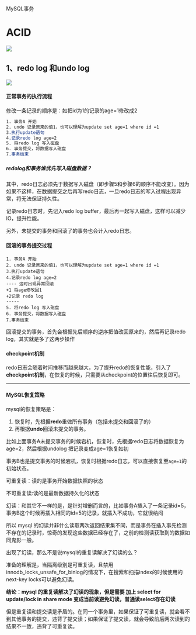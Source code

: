 MySQL事务

#  ACID 

![](E:\2020\code\springboot_dubbo\tools\md\mysql\img\ACID.png)

## 1、redo log 和undo log

 ![](E:\2020\code\springboot_dubbo\tools\md\mysql\img\原子性实现undolog.png)

#### 正常事务的执行流程

修改一条记录的顺序是：如把id为1的记录的age=1修改成2

```css
1. 事务A 开始
2. undo 记录原来的值1，也可以理解为update set age=1 where id =1
3.执行update语句
4.记录redo log age=2
5. 将redo log 写入磁盘
6. 事务提交，将数据写入磁盘
7.事务结束
```

##### redolog和事务谁优先写入磁盘数据？

其中，redo日志必须先于数据写入磁盘（即步骤5和步骤6的顺序不能改变）。因为如果不这样，在数据提交之后再写redo日志，一旦redo日志的写入过程出现异常，将无法保证持久性。

记录redo日志时，先记入redo log buffer，最后再一起写入磁盘，这样可以减少IO，提升性能。

另外，未提交的事务和回滚了的事务也会计入redo日志。

#### 回滚的事务提交过程

```
1. 事务A 开始
2. undo 记录原来的值1，也可以理解为update set age=1 where id =1
3.执行update语句
4.记录redo log age=2
---- 这时出现异常回滚
+1 将age修改回1
+2记录 redo log
-----
5. 将redo log 写入磁盘
6. 事务提交，将数据写入磁盘
7.事务结束
```

回滚提交的事务，首先会根据先后顺序的逆序把值改回原来的，然后再记录redo log，其实就是多了这两步操作

#### checkpoint机制

redo日志会随着时间推移而越来越大，为了提升redo的恢复性能，引入了**checkpoint机制**，在恢复的时候，只需要从checkpoint的位置往后恢复即可。

------

#### MySQL恢复策略

mysql的恢复策略是：

1. 恢复时，先根据**redo**重做所有事务（包括未提交和回滚了的）
2. 再根据**undo**回滚未提交的事务。

比如上面事务A未提交事务的时候宕机，恢复时，先根据redo日志将数据恢复为age=2，然后根据undolog 把记录变成age=1恢复如初

事务B也是提交事务的时候宕机，恢复时根据redo日志，可以直接恢复至`age=1`的初始状态。







可重复读：读的是事务开始数据快照的状态

不可重复读:读的是最新数据持久化的状态

幻读：和其它不一样的是，是针对增删而言的，比如事务A插入了一条记录id=5，事务B这个时候再插入相同的id=5的记录，就插入不成功，它就很纳闷

所以 mysql 的幻读并非什么读取两次返回结果集不同，而是事务在插入事先检测不存在的记录时，惊奇的发现这些数据已经存在了，之前的检测读获取到的数据如同鬼影一般。



出现了幻读，那么不是说mysql的重复读解决了幻读的么？

准备的理解是，当隔离级别是可重复读，且禁用innodb_locks_unsafe_for_binlog的情况下，在搜索和扫描index的时候使用的next-key locks可以避免幻读。

**结论：mysql 的重复读解决了幻读的现象，但是需要 加上 select for update/lock in share mode 变成当前读避免幻读，普通读select存在幻读**

但是重复读和提交读是矛盾的。在同一个事务里，如果保证了可重复读，就会看不到其他事务的提交，违背了提交读；如果保证了提交读，就会导致前后两次读到的结果不一致，违背了可重复读。